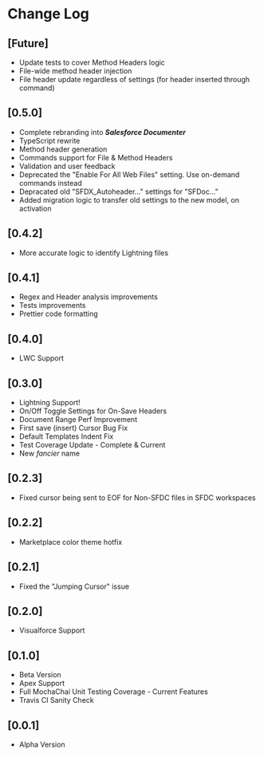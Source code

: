 # Change Log

## [Future]

- Update tests to cover Method Headers logic
- File-wide method header injection
- File header update regardless of settings (for header inserted through command)

## [0.5.0]

- Complete rebranding into **_Salesforce Documenter_**
- TypeScript rewrite
- Method header generation
- Commands support for File & Method Headers
- Validation and user feedback
- Deprecated the "Enable For All Web Files" setting. Use on-demand commands instead
- Depracated old "SFDX_Autoheader..." settings for "SFDoc..."
- Added migration logic to transfer old settings to the new model, on activation

## [0.4.2]

- More accurate logic to identify Lightning files

## [0.4.1]

- Regex and Header analysis improvements
- Tests improvements
- Prettier code formatting

## [0.4.0]

- LWC Support

## [0.3.0]

- Lightning Support!
- On/Off Toggle Settings for On-Save Headers
- Document Range Perf Improvement
- First save (insert) Cursor Bug Fix
- Default Templates Indent Fix
- Test Coverage Update - Complete & Current
- New _fancier_ name

## [0.2.3]

- Fixed cursor being sent to EOF for Non-SFDC files in SFDC workspaces

## [0.2.2]

- Marketplace color theme hotfix

## [0.2.1]

- Fixed the "Jumping Cursor" issue

## [0.2.0]

- Visualforce Support

## [0.1.0]

- Beta Version
- Apex Support
- Full MochaChai Unit Testing Coverage - Current Features
- Travis CI Sanity Check

## [0.0.1]

- Alpha Version
